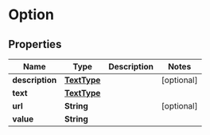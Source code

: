 

# Option


## Properties

| Name | Type | Description | Notes |
|------------ | ------------- | ------------- | -------------|
|**description** | [**TextType**](TextType.md) |  |  [optional] |
|**text** | [**TextType**](TextType.md) |  |  |
|**url** | **String** |  |  [optional] |
|**value** | **String** |  |  |



